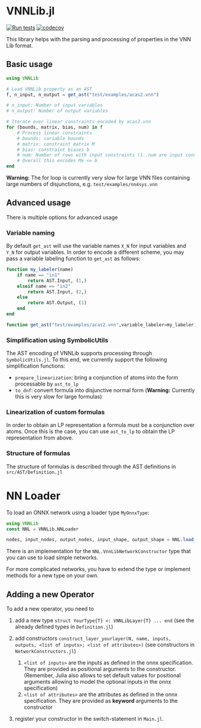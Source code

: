 # VNNLib.jl

[![Run tests](https://github.com/samysweb/VNNLib.jl/actions/workflows/ci.yml/badge.svg?branch=test)](https://github.com/samysweb/VNNLib.jl/actions/workflows/ci.yml)
[![codecov](https://codecov.io/github/samysweb/VNNLib.jl/branch/test/graph/badge.svg?token=G23F6Z1LH3)](https://codecov.io/github/samysweb/VNNLib.jl)

This library helps with the parsing and processing of properties in the VNN Lib format.

## Basic usage
```julia
using VNNLib

# Load VNNLib property as an AST
f, n_input, n_output = get_ast("test/examples/acas2.vnn")

# n_input: Number of input variables
# n_output: Number of output variables

# Iterate over linear constraints encoded by acas2.vnn
for (bounds, matrix, bias, num) in f
    # Process linear constraints
    # bounds: variable bounds
    # matrix: constraint matrix M
    # bias: constraint biases b
    # num: Number of rows with input constraints (1..num are input constraints, remaining constraints are mixed/output constraints)
    # Overall this encodes Mx <= b
end
```
**Warning:** The for loop is currently very slow for large VNN files containing large numbers of disjunctions, e.g. `test/examples/nn4sys.vnn`

## Advanced usage
There is multiple options for advanced usage

### Variable naming
By default `get_ast` will use the variable names `X_N` for input variables and `Y_N` for output variables.
In order to encode a different scheme, you may pass a variable labeling function to `get_ast` as follows:
```julia
function my_labeler(name)
    if name == "in1"
        return AST.Input, (1,)
    elseif name == "in2"
        return AST.Input, (2,)
    else
        return AST.Output, (1)
    end
end

function get_ast("test/examples/acas2.vnn",variable_labeler=my_labeler)
```

### Simplification using SymbolicUtils
The AST encoding of VNNLib supports processing through `SymbolicUtils.jl`.
To this end, we currently support the following simplification functions:
- `prepare_linearization`: bring a conjunction of atoms into the form processable by `ast_to_lp`
- `to_dnf`: convert formula into disjunctive normal form (**Warning:** Currently this is very slow for large formulas)

### Linearization of custom formulas
In order to obtain an LP representation a formula must be a conjunction over atoms.
Once this is the case, you can use `ast_to_lp` to obtain the LP representation from above.

### Structure of formulas
The structure of formulas is described through the AST definitions in `src/AST/Definition.jl`


# NN Loader

To load an ONNX network using a loader type `MyOnnxType`:
```julia
using VNNLib
const NNL = VNNLib.NNLoader

nodes, input_nodes, output_nodes, input_shape, output_shape = NNL.load_network_dict(MyOnnxType, "path/to/model.onnx")
```

There is an implementation for the `NNL.VnnLibNetworkConstructor` type that you can use to load simple networks.

For more complicated networks, you have to extend the type or implement methods for a new type on your own.

## Adding a new Operator

To add a new operator, you need to
1. add a new type `struct YourType{T} <: VNNLibLayer{T} ... end` (see the already defined types in `Definition.jl`)
2. add constructors `construct_layer_yourlayer(N, name, inputs, outputs, <list of inputs>; <list of attributes>)` (see constructors in `NetworkConstructors.jl`)
    1. `<list of inputs>` are the inputs as defined in the onnx specification. They are provided as positional arguments to the constructor. (Remember, Julia also allows to set default values for positional arguments allowing to model the optional inputs in the onnx specification)
    2. `<list of attributes>` are the attributes as defined in the onnx specification. They are provided as **keyword** arguments to the constructor

3. register your constructor in the switch-statement in `Main.jl`.